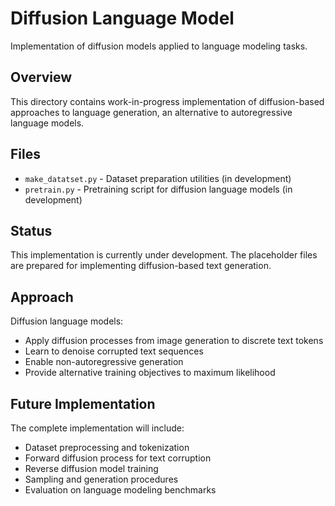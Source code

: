 # Diffusion Language Model

Implementation of diffusion models applied to language modeling tasks.

## Overview

This directory contains work-in-progress implementation of diffusion-based approaches to language generation, an alternative to autoregressive language models.

## Files

- `make_datatset.py` - Dataset preparation utilities (in development)
- `pretrain.py` - Pretraining script for diffusion language models (in development)

## Status

This implementation is currently under development. The placeholder files are prepared for implementing diffusion-based text generation.

## Approach

Diffusion language models:
- Apply diffusion processes from image generation to discrete text tokens
- Learn to denoise corrupted text sequences
- Enable non-autoregressive generation
- Provide alternative training objectives to maximum likelihood

## Future Implementation

The complete implementation will include:
- Dataset preprocessing and tokenization
- Forward diffusion process for text corruption
- Reverse diffusion model training
- Sampling and generation procedures
- Evaluation on language modeling benchmarks
